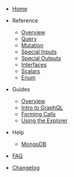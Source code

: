 - [Home](README.md)

- Reference

    - [Overview](overview.md)
    - [Query](query.md)
    - [Mutation](mutation.md)
    - [Special Inputs](inputs.md)
    - [Special Outputs](output.md)
    - [Interfaces](interfaces.md)
    - [Scalars](scalars.md)
    - [Enum](enum.md)

- Guides

    - [Overview](guide-overview.md)
    - [Intro to GraphQL](intro-graphql.md)
    - [Forming Calls](forming-calls.md)
    - [Using the Explorer](using-explorer.md)

- Help 

    - [MongoDB](mongoDB.md)

- [FAQ](faq.md)

- [Changelog](changelog.md)